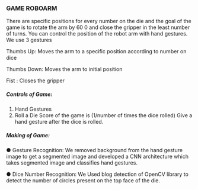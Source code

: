 ### GAME ROBOARM
There are specific positions for every number on the die and the goal of the game is to rotate the arm by
60 0 and close the gripper in the least number of turns. You can control the position of the robot arm with
hand gestures.
We use 3 gestures

Thumbs Up: Moves the arm to a specific position according to number on dice

Thumbs Down: Moves the arm to initial position

Fist : Closes the gripper

##### Controls of Game:
1. Hand Gestures
2. Roll a Die
Score of the game is (1/number of times the dice rolled)
Give a hand gesture after the dice is rolled.
##### Making of Game:
● Gesture Recognition: We removed background from the hand gesture image to get a segmented
image and developed a CNN architecture which takes segmented image and classifies hand
gestures.

● Dice Number Recognition: We Used blog detection of OpenCV library to detect the number of
circles present on the top face of the die.


